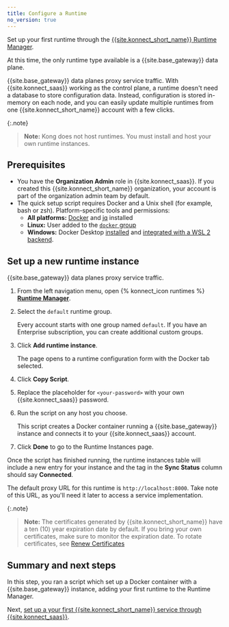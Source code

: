 ```yaml
---
title: Configure a Runtime
no_version: true
---
```


Set up your first runtime through the
[{{site.konnect_short_name}} Runtime Manager](/konnect/runtime-manager).

At this time, the only runtime type available is a {{site.base_gateway}}
data plane.

{{site.base_gateway}} data planes proxy service traffic. With
{{site.konnect_saas}} working as the control plane, a
runtime doesn't need a database to store configuration data. Instead,
configuration is stored in-memory on each node, and you can easily update
multiple runtimes from one {{site.konnect_short_name}} account with a few clicks.

{:.note}
> **Note:** Kong does not host runtimes. You must install and host your own
runtime instances.

## Prerequisites

* You have the **Organization Admin** role in
{{site.konnect_saas}}. If you created this {{site.konnect_short_name}} organization, your account
is part of the organization admin team by default.
* The quick setup script requires Docker and a Unix shell (for example, bash or
  zsh). Platform-specific tools and permissions:
  * **All platforms:** [Docker](https://docs.docker.com/get-docker/) and [jq](https://stedolan.github.io/jq/) installed
  * **Linux:** User added to the [`docker` group](https://docs.docker.com/engine/install/linux-postinstall/)
  * **Windows:** Docker Desktop [installed](https://docs.docker.com/docker-for-windows/install/#install-docker-desktop-on-windows) and [integrated with a WSL 2 backend](https://docs.docker.com/docker-for-windows/wsl/).

## Set up a new runtime instance

{{site.base_gateway}} data planes proxy service traffic.

1. From the left navigation menu, open {% konnect_icon runtimes %} [**Runtime Manager**](https://cloud.konghq.com/runtime-manager).

1. Select the `default` runtime group.

    Every account starts with one group named `default`. If you have an
    Enterprise subscription, you can create additional custom groups.

1. Click **Add runtime instance**.

     The page opens to a runtime configuration form with the Docker tab
     selected.

1. Click **Copy Script**.

1. Replace the placeholder for `<your-password>` with your own
{{site.konnect_saas}} password.

1. Run the script on any host you choose.

    This script creates a Docker container running a
    {{site.base_gateway}} instance and connects it to your
    {{site.konnect_saas}} account.

1. Click **Done** to go to the Runtime Instances page.

Once the script has finished running, the runtime instances table will include
a new entry for your instance and the tag in the **Sync Status** column should
say **Connected**.

The default proxy URL for this runtime is `http://localhost:8000`. Take
note of this URL, as you'll need it later to access a service
implementation.

{:.note}
> **Note:** The certificates generated by {{site.konnect_short_name}} have a ten (10) year expiration
date by default. If you bring your own certificates, make sure to monitor the
expiration date. To rotate certificates, see
[Renew Certificates](/konnect/runtime-manager/runtime-instances/renew-certificates)

## Summary and next steps

In this step, you ran a script which set up a Docker container with a
{{site.base_gateway}} instance, adding your first runtime to the Runtime
Manager.

Next, [set up a your first {{site.konnect_short_name}} service through {{site.konnect_saas}}](/konnect/getting-started/configure-service).
